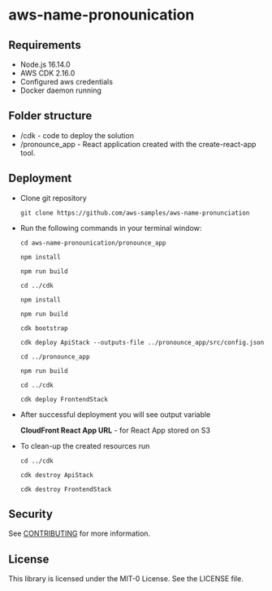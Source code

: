 # aws-name-pronounication

## Requirements
- Node.js 16.14.0
- AWS CDK 2.16.0
- Configured aws credentials
- Docker daemon running

## Folder structure

- /cdk - code to deploy the solution 
- /pronounce_app - React application created with the create-react-app tool.


## Deployment
- Clone git repository

    `git clone https://github.com/aws-samples/aws-name-pronunciation`

- Run the following commands in your terminal window:

    `cd aws-name-pronounication/pronounce_app`

    `npm install`

    `npm run build`

    `cd ../cdk`

    `npm install`

    `npm run build`

    `cdk bootstrap`

    `cdk deploy ApiStack --outputs-file ../pronounce_app/src/config.json`

    `cd ../pronounce_app`

    `npm run build`

    `cd ../cdk`

    `cdk deploy FrontendStack`

- After successful deployment you will see output variable

    **CloudFront React App URL** - for React App stored on S3

- To clean-up the created resources run

    `cd ../cdk`

    `cdk destroy ApiStack`
    
    `cdk destroy FrontendStack`


## Security

See [CONTRIBUTING](CONTRIBUTING.md#security-issue-notifications) for more information.

## License

This library is licensed under the MIT-0 License. See the LICENSE file.
